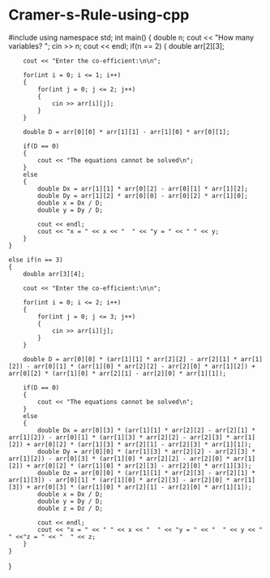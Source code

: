# Cramer-s-Rule-using-cpp

#include<iostream>
using namespace std;
int main()
{
    double n;
    cout << "How many variables?   ";
    cin >> n;
    cout << endl;
    if(n == 2)
    {
        double arr[2][3];

        cout << "Enter the co-efficient:\n\n";

        for(int i = 0; i <= 1; i++)
        {
            for(int j = 0; j <= 2; j++)
            {
                cin >> arr[i][j];
            }
        }

        double D = arr[0][0] * arr[1][1] - arr[1][0] * arr[0][1];

        if(D == 0)
        {
            cout << "The equations cannot be solved\n";
        }
        else
        {
            double Dx = arr[1][1] * arr[0][2] - arr[0][1] * arr[1][2];
            double Dy = arr[1][2] * arr[0][0] - arr[0][2] * arr[1][0];
            double x = Dx / D;
            double y = Dy / D;

            cout << endl;
            cout << "x = " << x << "  " << "y = " << " " << y;
        }
    }

    else if(n == 3)
    {
        double arr[3][4];

        cout << "Enter the co-efficient:\n\n";

        for(int i = 0; i <= 2; i++)
        {
            for(int j = 0; j <= 3; j++)
            {
                cin >> arr[i][j];
            }
        }

        double D = arr[0][0] * (arr[1][1] * arr[2][2] - arr[2][1] * arr[1][2]) - arr[0][1] * (arr[1][0] * arr[2][2] - arr[2][0] * arr[1][2]) + arr[0][2] * (arr[1][0] * arr[2][1] - arr[2][0] * arr[1][1]);

        if(D == 0)
        {
            cout << "The equations cannot be solved\n";
        }
        else
        {
            double Dx = arr[0][3] * (arr[1][1] * arr[2][2] - arr[2][1] * arr[1][2]) - arr[0][1] * (arr[1][3] * arr[2][2] - arr[2][3] * arr[1][2]) + arr[0][2] * (arr[1][3] * arr[2][1] - arr[2][3] * arr[1][1]);
            double Dy = arr[0][0] * (arr[1][3] * arr[2][2] - arr[2][3] * arr[1][2]) - arr[0][3] * (arr[1][0] * arr[2][2] - arr[2][0] * arr[1][2]) + arr[0][2] * (arr[1][0] * arr[2][3] - arr[2][0] * arr[1][3]);
            double Dz = arr[0][0] * (arr[1][1] * arr[2][3] - arr[2][1] * arr[1][3]) - arr[0][1] * (arr[1][0] * arr[2][3] - arr[2][0] * arr[1][3]) + arr[0][3] * (arr[1][0] * arr[2][1] - arr[2][0] * arr[1][1]);
            double x = Dx / D;
            double y = Dy / D;
            double z = Dz / D;

            cout << endl;
            cout << "x = " << " " << x << "  " << "y = " << "  " << y << "  " <<"z = " << "  " << z;
        }
    }
}

